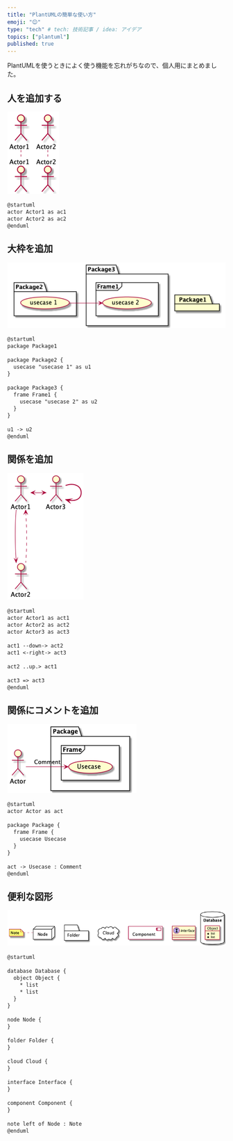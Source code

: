 ```yaml
---
title: "PlantUMLの簡単な使い方"
emoji: "😊"
type: "tech" # tech: 技術記事 / idea: アイデア
topics: ["plantuml"]
published: true
---
```


PlantUMLを使うときによく使う機能を忘れがちなので、個人用にまとめました。

## 人を追加する

![](https://raw.githubusercontent.com/fnaoto/zenn/master/out/articles/01149b20378aad5b6de9/01149b20378aad5b6de9.png)

```plantuml
@startuml
actor Actor1 as ac1
actor Actor2 as ac2
@enduml
```

## 大枠を追加

![](https://raw.githubusercontent.com/fnaoto/zenn/master/out/articles/01149b20378aad5b6de9/01149b20378aad5b6de9-1.png)

```plantuml
@startuml
package Package1

package Package2 {
  usecase "usecase 1" as u1
}

package Package3 {
  frame Frame1 {
    usecase "usecase 2" as u2
  }
}

u1 -> u2
@enduml
```

## 関係を追加

![](https://raw.githubusercontent.com/fnaoto/zenn/master/out/articles/01149b20378aad5b6de9/01149b20378aad5b6de9-2.png)

```plantuml
@startuml
actor Actor1 as act1
actor Actor2 as act2
actor Actor3 as act3

act1 --down-> act2
act1 <-right-> act3

act2 ..up.> act1

act3 => act3
@enduml
```

## 関係にコメントを追加

![](https://raw.githubusercontent.com/fnaoto/zenn/master/out/articles/01149b20378aad5b6de9/01149b20378aad5b6de9-3.png)

```plantuml
@startuml
actor Actor as act

package Package {
  frame Frame {
    usecase Usecase
  }
}

act -> Usecase : Comment
@enduml
```

## 便利な図形

![](https://raw.githubusercontent.com/fnaoto/zenn/master/out/articles/01149b20378aad5b6de9/01149b20378aad5b6de9-4.png)

```plantuml
@startuml

database Database {
  object Object {
    * list
    * list
  }
}

node Node {
}

folder Folder {
}

cloud Cloud {
}

interface Interface {
}

component Component {
}

note left of Node : Note
@enduml
```
